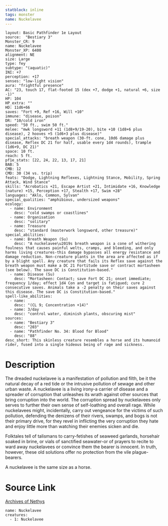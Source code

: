 ```yaml
---
statblock: inline
tags: monster
name: Nuckelavee
---
```

```statblock
layout: Basic Pathfinder 1e Layout
source:  "Bestiary 3"
Monster_CR: 9
name: Nuckelavee
Monster_XP: 6400
alignment: NE
size: Large
type: fey
subtype: "(aquatic)"
INI: +7
perception: +17
senses: "low-light vision"
aura: "frightful presence"
AC: "23, touch 17, flat-footed 15 (dex +7, dodge +1, natural +6, size -1)"
HP: 104
HP_extra: ""
HD: 11d6+66
saves: "Fort +9, Ref +16, Will +10"
immune: "disease, poison"
DR: "10/cold iron"
speed: "50 ft., swim 50 ft."
melee: "mwk longsword +11 (1d8+9/19-20), bite +10 (1d8+6 plus disease), 2 hooves +5 (1d6+3 plus disease)"
special_attacks: "breath weapon (30-ft. cone, 10d6 damage plus disease, Reflex DC 21 for half, usable every 1d4 rounds), trample (1d6+9, DC 21)"
space: 10 ft.
reach: 5 ft.
pf1e_stats: [22, 24, 22, 13, 17, 21]
BAB: 5
CMB: 12
CMD: 30 (34 vs. trip)
feats: "Dodge, Lightning Reflexes, Lightning Stance, Mobility, Spring Attack, Wind Stance"
skills: "Acrobatics +21, Escape Artist +21, Intimidate +16, Knowledge (nature) +15, Perception +17, Stealth +17, Swim +28"
languages: "Aklo, Common, Sylvan"
special_qualities: "amphibious, undersized weapons"
ecology:
  - name: Environment
    desc: "cold swamps or coastlines"
  - name: Organisation
    desc: "solitary"
  - name: Treasure
    desc: "standard (masterwork longsword, other treasure)"
special_abilities:
  - name: Breath Weapon (Su)
    desc: "A nuckelavee\u2019s breath weapon is a cone of withering foulness that causes painful welts, cramps, and bleeding, and only harms living creatures-this damage bypasses all energy resistance and damage reduction. Non-creature plants in the area are affected as if by a blight spell. Any creature that fails its Reflex save against the breath weapon must make a DC 21 Fortitude save or contract mortasheen (see below). The save DC is Constitution-based."
  - name: Disease (Su)
    desc: "Mortasheen: Contact; save Fort DC 21; onset immediate; frequency 1/day; effect 1d4 Con and target is fatigued; cure 2 consecutive saves. Animals take a -2 penalty on their saves against this disease. The save DC is Constitution-based."
spell-like_abilities:
  - name:
    desc: "(CL 9; Concentration +14)"
  - name: 3/day
    desc: "control water, diminish plants, obscuring mist"
sources:
  - name: "Bestiary 3"
    desc: "203"
  - name: "Pathfinder No. 34: Blood for Blood"
    desc: "88"
desc_short: This skinless creature resembles a horse and its humanoid rider, fused into a single hideous being of rage and sickness.
```
# Description
The dreaded nuckelavee is a manifestation of pollution and filth, be it the natural decay of a red tide or the intrusive pollution of sewage and other urban waste. A nuckelavee is a living irony-a carrier of disease and a spreader of corruption that unleashes its wrath against other sources that bring corruption into the world. The corruption spread by nuckelavees only serves to further their own sense of self-loathing and overall rage. While nuckelavees might, incidentally, carry out vengeance for the victims of such pollution, defending the denizens of their rivers, swamps, and bogs is not their primary drive, for they revel in inflicting the very corruption they hate and enjoy little more than watching their enemies sicken and die.

Folktales tell of talismans to carry-fetishes of seaweed garlands, horsehair soaked in brine, or vials of sanctified seawater-or of prayers to recite to ward away nuckelavees or convince them the bearer is innocent. In truth, however, these old solutions offer no protection from the vile plague-bearers.

A nuckelavee is the same size as a horse.
# Source Link
[Archives of Nethys](https://aonprd.com/MonsterDisplay.aspx?ItemName=Nuckelavee)
```encounter-table
name: Nuckelavee
creatures:
  - 1: Nuckelavee
```
